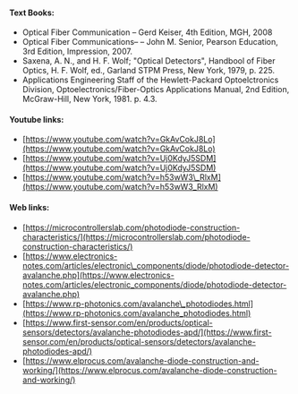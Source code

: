 
#### Text Books:

*   Optical Fiber Communication – Gerd Keiser, 4th Edition, MGH, 2008
*   Optical Fiber Communications– – John M. Senior, Pearson Education, 3rd Edition, Impression, 2007.
*   Saxena, A. N., and H. F. Wolf; "Optical Detectors", Handbool of Fiber Optics, H. F. Wolf, ed., Garland STPM Press, New York, 1979, p. 225.
*   Applications Engineering Staff of the Hewlett-Packard Optoelctronics Division, Optoelectronics/Fiber-Optics Applications Manual, 2nd Edition, McGraw-Hill, New York, 1981. p. 4.3.

  

#### Youtube links:

*   [https://www.youtube.com/watch?v=GkAvCokJ8Lo](https://www.youtube.com/watch?v=GkAvCokJ8Lo)
*   [https://www.youtube.com/watch?v=Uj0KdyJ5SDM](https://www.youtube.com/watch?v=Uj0KdyJ5SDM)
*   [https://www.youtube.com/watch?v=h53wW3\_RlxM](https://www.youtube.com/watch?v=h53wW3_RlxM)

#### Web links:

*   [https://microcontrollerslab.com/photodiode-construction-characteristics/](https://microcontrollerslab.com/photodiode-construction-characteristics/)
*   [https://www.electronics-notes.com/articles/electronic\_components/diode/photodiode-detector-avalanche.php](https://www.electronics-notes.com/articles/electronic_components/diode/photodiode-detector-avalanche.php)
*   [https://www.rp-photonics.com/avalanche\_photodiodes.html](https://www.rp-photonics.com/avalanche_photodiodes.html)
*   [https://www.first-sensor.com/en/products/optical-sensors/detectors/avalanche-photodiodes-apd/](https://www.first-sensor.com/en/products/optical-sensors/detectors/avalanche-photodiodes-apd/)
*   [https://www.elprocus.com/avalanche-diode-construction-and-working/](https://www.elprocus.com/avalanche-diode-construction-and-working/)
